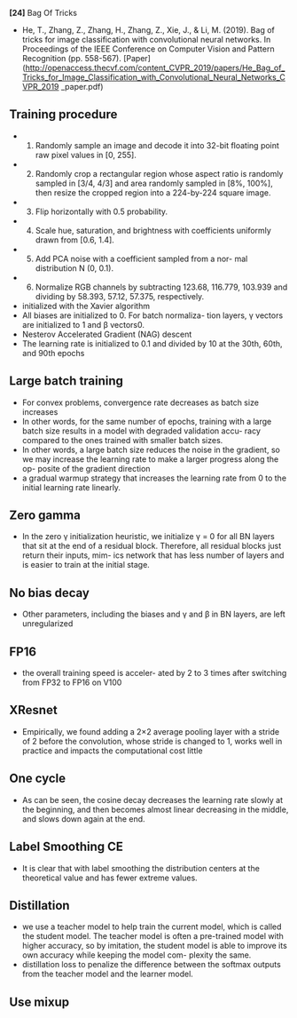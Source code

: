 **[24]** Bag Of Tricks
- He, T., Zhang, Z., Zhang, H., Zhang, Z., Xie, J., & Li, M. (2019). Bag of tricks for image classification with convolutional neural networks. In Proceedings of the IEEE Conference on Computer Vision and Pattern Recognition (pp. 558-567). [Paper](http://openaccess.thecvf.com/content_CVPR_2019/papers/He_Bag_of_Tricks_for_Image_Classification_with_Convolutional_Neural_Networks_CVPR_2019    _paper.pdf)

## Training procedure
- 1. Randomly sample an image and decode it into 32-bit
floating point raw pixel values in [0, 255].
- 2. Randomly crop a rectangular region whose aspect ratio
is randomly sampled in [3/4, 4/3] and area randomly
sampled in [8%, 100%], then resize the cropped region
into a 224-by-224 square image.
- 3. Flip horizontally with 0.5 probability.
- 4. Scale hue, saturation, and brightness with coefficients
uniformly drawn from [0.6, 1.4].
- 5. Add PCA noise with a coefficient sampled from a nor-
mal distribution N (0, 0.1).
- 6. Normalize RGB channels by subtracting 123.68,
116.779, 103.939 and dividing by 58.393, 57.12,
57.375, respectively.
- initialized with the Xavier algorithm
- All biases are initialized to 0. For batch normaliza-
tion layers, γ vectors are initialized to 1 and β vectors0.
- Nesterov Accelerated Gradient (NAG) descent 
- The learning rate is initialized to 0.1 and divided by 10 at the
30th, 60th, and 90th epochs

## Large batch training
- For convex problems, convergence
rate decreases as batch size increases
-  In other
words, for the same number of epochs, training with a large
batch size results in a model with degraded validation accu-
racy compared to the ones trained with smaller batch sizes.
- In other words, a large batch
size reduces the noise in the gradient, so we may increase
the learning rate to make a larger progress along the op-
posite of the gradient direction
-  a gradual warmup
strategy that increases the learning rate from 0 to the initial
learning rate linearly.

## Zero gamma
-  In the zero γ initialization heuristic, we initialize
γ = 0 for all BN layers that sit at the end of a residual block.
Therefore, all residual blocks just return their inputs, mim-
ics network that has less number of layers and is easier to
train at the initial stage.

## No bias decay
-  Other parameters, including the biases
and γ and β in BN layers, are left unregularized

## FP16
- the overall training speed is acceler-
ated by 2 to 3 times after switching from FP32 to FP16 on
V100

## XResnet
- Empirically, we found
adding a 2×2 average pooling layer with a stride of 2 before
the convolution, whose stride is changed to 1, works well
in practice and impacts the computational cost little

## One cycle
- As can be seen, the cosine decay
decreases the learning rate slowly at the beginning, and then
becomes almost linear decreasing in the middle, and slows
down again at the end.

## Label Smoothing CE
- It is clear that with label smoothing the distribution centers
at the theoretical value and has fewer extreme values.

## Distillation
- we use a teacher model
to help train the current model, which is called the student
model. The teacher model is often a pre-trained model with
higher accuracy, so by imitation, the student model is able
to improve its own accuracy while keeping the model com-
plexity the same.
-  distillation loss to penalize
the difference between the softmax outputs from the teacher
model and the learner model.

## Use mixup


